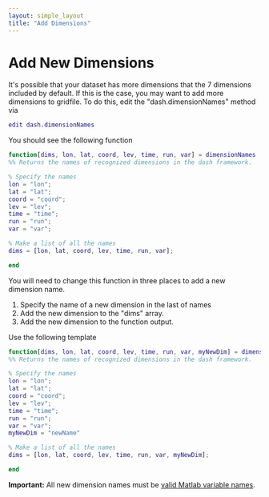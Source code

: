 ```yaml
---
layout: simple_layout
title: "Add Dimensions"
---
```


# Add New Dimensions
It's possible that your dataset has more dimensions that the 7 dimensions included by default. If this is the case, you may want to add more dimensions to gridfile. To do this, edit the "dash.dimensionNames" method via
```matlab
edit dash.dimensionNames
```

You should see the following function
```matlab
function[dims, lon, lat, coord, lev, time, run, var] = dimensionNames
%% Returns the names of recognized dimensions in the dash framework.

% Specify the names
lon = "lon";
lat = "lat";
coord = "coord";
lev = "lev";
time = "time";
run = "run";
var = "var";

% Make a list of all the names
dims = [lon, lat, coord, lev, time, run, var];

end
```

You will need to change this function in three places to add a new dimension name.
1. Specify the name of a new dimension in the last of names
2. Add the new dimension to the "dims" array.
3. Add the new dimension to the function output.

Use the following template

```matlab
function[dims, lon, lat, coord, lev, time, run, var, myNewDim] = dimensionNames
%% Returns the names of recognized dimensions in the dash framework.

% Specify the names
lon = "lon";
lat = "lat";
coord = "coord";
lev = "lev";
time = "time";
run = "run";
var = "var";
myNewDim = "newName"

% Make a list of all the names
dims = [lon, lat, coord, lev, time, run, var, myNewDim];

end
```

**Important:** All new dimension names must be [valid Matlab variable names](https://www.mathworks.com/help/matlab/matlab_prog/variable-names.html).
